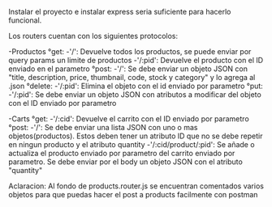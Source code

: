 Instalar el proyecto e instalar express seria suficiente para hacerlo funcional.

Los routers cuentan con los siguientes protocolos:

-Productos
  °get:
      -'/': Devuelve todos los productos, se puede enviar por query params un limite de productos
      -'/:pid': Devuelve el producto con el ID enviado en el parametro
   °post:
      -'/': Se debe enviar un objeto JSON con "title, description, price, thumbnail, code, stock y category" y lo agrega al .json
   °delete:
      -'/:pid': Elimina el objeto con el id enviado por parametro
   °put:
      -'/:pid': Se debe enviar un objeto JSON con atributos a modificar del objeto con el ID enviado por parametro

-Carts
   °get:
      -'/:cid': Devuelve el carrito con el ID enviado por parametro
   °post:
      -'/': Se debe enviar una lista JSON con uno o mas objetos(productos). Estos deben tener un atributo ID que no se debe repetir en ningun producto y el atributo quantity 
      -'/:cid/product/:pid': Se añade o actualiza el producto enviado por parametro del carrito enviado por parametro. Se debe enviar por el body un objeto JSON con el atributo "quantity"



Aclaracion: Al fondo de products.router.js se encuentran comentados varios objetos para que puedas hacer el post a products facilmente con postman